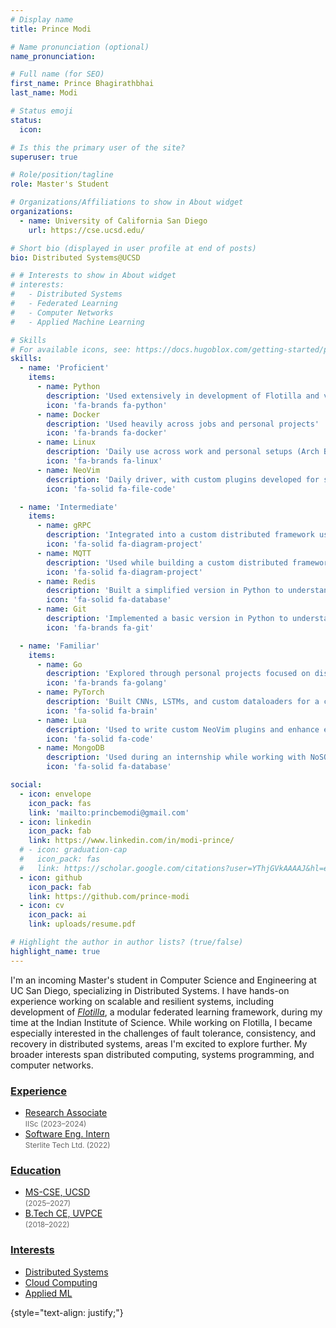 ```yaml
---
# Display name
title: Prince Modi

# Name pronunciation (optional)
name_pronunciation: 

# Full name (for SEO)
first_name: Prince Bhagirathbhai
last_name: Modi

# Status emoji
status:
  icon: 

# Is this the primary user of the site?
superuser: true

# Role/position/tagline
role: Master's Student

# Organizations/Affiliations to show in About widget
organizations:
  - name: University of California San Diego
    url: https://cse.ucsd.edu/

# Short bio (displayed in user profile at end of posts)
bio: Distributed Systems@UCSD

# # Interests to show in About widget
# interests:
#   - Distributed Systems
#   - Federated Learning
#   - Computer Networks
#   - Applied Machine Learning

# Skills
# For available icons, see: https://docs.hugoblox.com/getting-started/page-builder/#icons
skills:
  - name: 'Proficient'
    items:
      - name: Python
        description: 'Used extensively in development of Flotilla and various personal projects'
        icon: 'fa-brands fa-python'
      - name: Docker
        description: 'Used heavily across jobs and personal projects'
        icon: 'fa-brands fa-docker'
      - name: Linux
        description: 'Daily use across work and personal setups (Arch BTW😝)'
        icon: 'fa-brands fa-linux'
      - name: NeoVim
        description: 'Daily driver, with custom plugins developed for specific workflows'
        icon: 'fa-solid fa-file-code'

  - name: 'Intermediate'
    items:
      - name: gRPC
        description: 'Integrated into a custom distributed framework using ProtoBuf definitions'
        icon: 'fa-solid fa-diagram-project'
      - name: MQTT
        description: 'Used while building a custom distributed framework and homelab projects'
        icon: 'fa-solid fa-diagram-project'
      - name: Redis
        description: 'Built a simplified version in Python to understand the internals'
        icon: 'fa-solid fa-database'
      - name: Git
        description: 'Implemented a basic version in Python to understand internal mechanisms'
        icon: 'fa-brands fa-git'

  - name: 'Familiar'
    items:
      - name: Go
        description: 'Explored through personal projects focused on distributed systems'
        icon: 'fa-brands fa-golang'
      - name: PyTorch
        description: 'Built CNNs, LSTMs, and custom dataloaders for a custom federated learning framework'
        icon: 'fa-solid fa-brain'
      - name: Lua
        description: 'Used to write custom NeoVim plugins and enhance editor behavior'
        icon: 'fa-solid fa-code'
      - name: MongoDB
        description: 'Used during an internship while working with NoSQL data models'
        icon: 'fa-solid fa-database'

social:
  - icon: envelope
    icon_pack: fas
    link: 'mailto:princbemodi@gmail.com'
  - icon: linkedin
    icon_pack: fab
    link: https://www.linkedin.com/in/modi-prince/
  # - icon: graduation-cap 
  #   icon_pack: fas
  #   link: https://scholar.google.com/citations?user=YThjGVkAAAAJ&hl=en
  - icon: github
    icon_pack: fab
    link: https://github.com/prince-modi
  - icon: cv
    icon_pack: ai
    link: uploads/resume.pdf

# Highlight the author in author lists? (true/false)
highlight_name: true
---
```


I'm an incoming Master's student in Computer Science and Engineering at UC San Diego, specializing in Distributed Systems. I have hands-on experience working on scalable and resilient systems, including development of [*Flotilla*](https://github.com/dream-lab/flotilla/), a modular federated learning framework, during my time at the Indian Institute of Science. While working on Flotilla, I became especially interested in the challenges of fault tolerance, consistency, and recovery in distributed systems, areas I'm excited to explore further. My broader interests span distributed computing, systems programming, and computer networks. 

<div class="container">
  <div class="row">
    <!-- Experience Column -->
    <div class="col-12 col-md-4 mb-4">
      <a href=#experience><h3>Experience</h3></a>
      <ul class="fa-ul">
        <li>
          <a href="#iisc"><span class="fa-li"><i class="fas fa-briefcase"></i></span>
          Research Associate</a><br/>
          <span style="font-size: 0.85em; color: #666;">IISc (2023–2024)</span>
        </li>
        <li>
          <a href="#intern"><span class="fa-li"><i class="fas fa-briefcase"></i></span>
          Software Eng. Intern</a><br/>
          <span style="font-size: 0.85em; color: #666;">Sterlite Tech Ltd. (2022)</span> 
        </li>
      </ul>
    </div>
    <!-- Education Column -->
    <div class="col-12 col-md-4 mb-4">
      <a href=#education><h3>Education</h3></a>
      <ul class="fa-ul">
        <li>
          <a href="#ucsd"><span class="fa-li"><i class="fas fa-graduation-cap"></i></span>
          MS-CSE, UCSD</a><br/>
          <span style="font-size: 0.85em; color: #666;">(2025–2027)</span>
        </li>
        <li>
          <a href="#guni"><span class="fa-li"><i class="fas fa-graduation-cap"></i></span>
          B.Tech CE, UVPCE</a><br/>
          <span style="font-size: 0.85em; color: #666;">(2018–2022)</span>
        </li>
      </ul>
</div>
    <!-- Interest Column -->
    <div class="col-12 col-md-4 mb-4">
      <a href=#hobbies><h3>Interests</h3></a>
      <ul class="fa-ul">
        <li class="mb-3">
          <a href="/tag/distributed-systems"><span class="fa-li"><i class="fas fa-server"></i></span>
          Distributed Systems</a>
        </li>
        <li class="mb-3">
          <a href="/tag/cloud-computing"><span class="fa-li"><i class="fas fa-cloud"></i></span>
          Cloud Computing</a>
        </li>
        <li class="mb-3">
          <a href="/tag/applied-machine-learning"><span class="fa-li"><i class="fas fa-brain"></i></span>
          Applied ML</a>
        </li>        
      </ul>
    </div>
  </div>
</div>



{style="text-align: justify;"}
